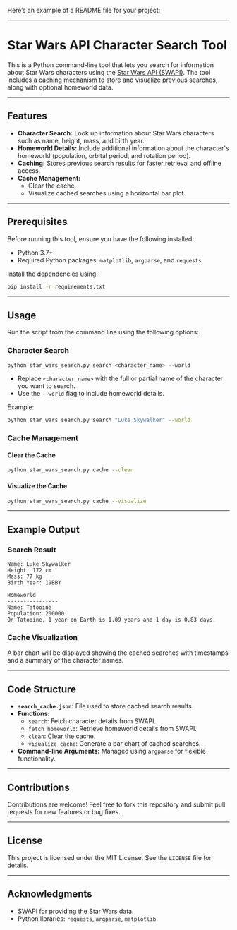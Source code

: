 Here’s an example of a README file for your project:

---

# Star Wars API Character Search Tool

This is a Python command-line tool that lets you search for information about Star Wars characters using the [Star Wars API (SWAPI)](https://swapi.dev/). The tool includes a caching mechanism to store and visualize previous searches, along with optional homeworld data.

---

## Features

- **Character Search:** Look up information about Star Wars characters such as name, height, mass, and birth year.
- **Homeworld Details:** Include additional information about the character's homeworld (population, orbital period, and rotation period).
- **Caching:** Stores previous search results for faster retrieval and offline access.
- **Cache Management:**
  - Clear the cache.
  - Visualize cached searches using a horizontal bar plot.

---

## Prerequisites

Before running this tool, ensure you have the following installed:

- Python 3.7+
- Required Python packages: `matplotlib`, `argparse`, and `requests`

Install the dependencies using:
```bash
pip install -r requirements.txt
```

---

## Usage

Run the script from the command line using the following options:

### Character Search

```bash
python star_wars_search.py search <character_name> --world
```

- Replace `<character_name>` with the full or partial name of the character you want to search.
- Use the `--world` flag to include homeworld details.

Example:
```bash
python star_wars_search.py search "Luke Skywalker" --world
```

### Cache Management

#### Clear the Cache
```bash
python star_wars_search.py cache --clean
```

#### Visualize the Cache
```bash
python star_wars_search.py cache --visualize
```

---

## Example Output

### Search Result
```plaintext
Name: Luke Skywalker
Height: 172 cm
Mass: 77 kg
Birth Year: 19BBY

Homeworld
----------------
Name: Tatooine
Population: 200000
On Tatooine, 1 year on Earth is 1.09 years and 1 day is 0.83 days.
```

### Cache Visualization
A bar chart will be displayed showing the cached searches with timestamps and a summary of the character names.

---

## Code Structure

- **`search_cache.json`:** File used to store cached search results.
- **Functions:**
  - `search`: Fetch character details from SWAPI.
  - `fetch_homeworld`: Retrieve homeworld details from SWAPI.
  - `clean`: Clear the cache.
  - `visualize_cache`: Generate a bar chart of cached searches.
- **Command-line Arguments:** Managed using `argparse` for flexible functionality.

---

## Contributions

Contributions are welcome! Feel free to fork this repository and submit pull requests for new features or bug fixes.

---

## License

This project is licensed under the MIT License. See the `LICENSE` file for details.

---

## Acknowledgments

- [SWAPI](https://swapi.dev/) for providing the Star Wars data.
- Python libraries: `requests`, `argparse`, `matplotlib`.
